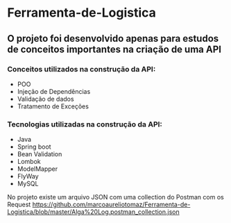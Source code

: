 # Ferramenta-de-Logistica
## O projeto foi desenvolvido apenas para estudos de conceitos importantes na criação de uma API

### Conceitos utilizados na construção da API:
- POO
- Injeção de Dependências
- Validação de dados
- Tratamento de Exceções

### Tecnologias utilizadas na construção da API:

- Java
- Spring boot
- Bean Validation
- Lombok
- ModelMapper
- FlyWay
- MySQL



No projeto existe um arquivo JSON com uma collection do Postman com os Request
https://github.com/marcoaureliotomaz/Ferramenta-de-Logistica/blob/master/Alga%20Log.postman_collection.json
